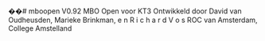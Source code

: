��#   m b o o p e n  
 V 0 . 9 2
 M B O   O p e n   v o o r   K T 3  
 	  
 O n t w i k k e l d   d o o r   D a v i d   v a n   O u d h e u s d e n,   M a r i e k e   B r i n k m a n, e n R i c h a r d   V o s    
  
 R O C   v a n   A m s t e r d a m ,   C o l l e g e   A m s t e l l a n d 
